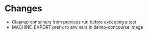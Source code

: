 # Changes
- Cleanup containers from previous run before executing a test
- MACHINE_EXPORT prefix to env vars in delmo-concourse image
